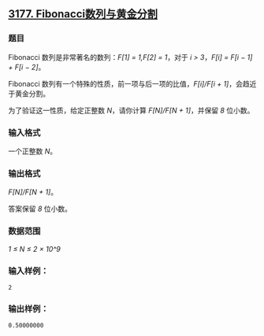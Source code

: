 ## [3177. Fibonacci数列与黄金分割](https://www.acwing.com/problem/content/3180/)

### 题目

Fibonacci 数列是非常著名的数列：*F[1] = 1,F[2] = 1*，对于 *i > 3*，*F[i] = F[i − 1] + F[i − 2]*。

Fibonacci 数列有一个特殊的性质，前一项与后一项的比值，*F[i]/F[i + 1]*，会趋近于黄金分割。

为了验证这一性质，给定正整数 *N*，请你计算 *F[N]/F[N + 1]*，并保留 *8* 位小数。

### 输入格式

一个正整数 *N*。

### 输出格式

*F[N]/F[N + 1]*。

答案保留 *8* 位小数。

### 数据范围

*1 ≤ N ≤ 2 × 10^9*

### 输入样例：

```
2
```

### 输出样例：

```
0.50000000
```
